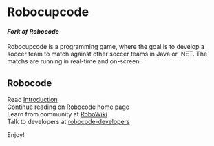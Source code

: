 # Robocupcode
#### *Fork of Robocode*

Robocupcode is a programming game, where the goal is to develop a soccer team to match against other soccer teams in Java or .NET. The matchs are running in real-time and on-screen.
  
## Robocode
Read [Introduction](https://robocode.sourceforge.io/docs/ReadMe.html)  
Continue reading on [Robocode home page](https://robocode.sourceforge.io/)  
Learn from community at [RoboWiki](https://robowiki.net/)  
Talk to developers at [robocode-developers](http://groups.google.com/group/robocode-developers)  

Enjoy!
